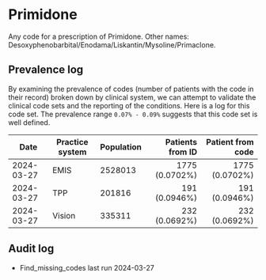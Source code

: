 # Primidone

Any code for a prescription of Primidone. Other names: Desoxyphenobarbital/Enodama/Liskantin/Mysoline/Primaclone.

## Prevalence log

By examining the prevalence of codes (number of patients with the code in their record) broken down by clinical system, we can attempt to validate the clinical code sets and the reporting of the conditions. Here is a log for this code set. The prevalence range `0.07% - 0.09%` suggests that this code set is well defined.

| Date       | Practice system | Population | Patients from ID | Patient from code |
| ---------- | --------------- | ---------- | ---------------: | ----------------: |
| 2024-03-27 | EMIS            | 2528013    |   1775 (0.0702%) |    1775 (0.0702%) |
| 2024-03-27 | TPP             | 201816     |    191 (0.0946%) |     191 (0.0946%) |
| 2024-03-27 | Vision          | 335311     |    232 (0.0692%) |     232 (0.0692%) |

## Audit log

- Find_missing_codes last run 2024-03-27
